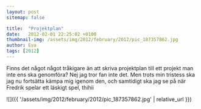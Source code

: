 ```yaml
---
layout: post
sitemap: false

title:  "Projektplan"
date:   2012-02-01 22:25:02 +0100
thumbnail-img: /assets/img/2012/february/2012/pic_187357862.jpg
author: Eva
tags: [2012]
---
```


Finns det något något tråkigare än att skriva projektplan till ett projekt man inte ens ska genomföra? Nej jag tror fan inte det. Men trots min tristess ska jag nu fortsätta kämpa mig igenom den, och samtidigt ska jag se på när Fredrik spelar ett läskigt spel, thihii

![]({{ '/assets/img/2012/february/2012/pic_187357862.jpg'  | relative_url }})


